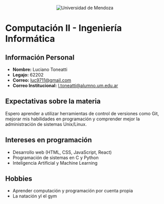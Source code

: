 <p align="center">
  <img src="images/um_logo.png" alt="Universidad de Mendoza" />
</p>

# Computación II - Ingeniería Informática  

## Información Personal  
- **Nombre:** Luciano Toneatti
- **Legajo:** 62202
- **Correo:** luc9711@gmail.com
- **Correo Institucional:** l.toneatti@alumno.um.edu.ar

## Expectativas sobre la materia  
Espero aprender a utilizar herramientas de control de versiones como Git, mejorar mis habilidades en programación y comprender mejor la administración de sistemas Unix/Linux.  

## Intereses en programación  
- Desarrollo web (HTML, CSS, JavaScript, React)  
- Programación de sistemas en C y Python  
- Inteligencia Artificial y Machine Learning  

## Hobbies  
- Aprender computación y programación por cuenta propia 
- La natación yl el gym 
